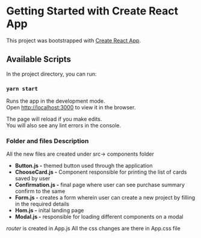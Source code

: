 # Getting Started with Create React App

This project was bootstrapped with [Create React App](https://github.com/facebook/create-react-app).

## Available Scripts

In the project directory, you can run:

### `yarn start`

Runs the app in the development mode.\
Open [http://localhost:3000](http://localhost:3000) to view it in the browser.

The page will reload if you make edits.\
You will also see any lint errors in the console.

### Folder and files Description

All the new files are created under src-> components folder

- **Button.js -** themed button used through the application
- **ChooseCard.js -** Component responsible for printing the list of cards saved by user
- **Confirmation.js -** final page where user can see purchase summary confirm to the same
- **Form.js -** creates a form wherein user can create a new  project by filling in the required details
- **Hom.js -** inital landing page
- **Modal.js -** responsible for loading different components on a modal

_router_ is created in App.js
All the css changes are there in App.css file

